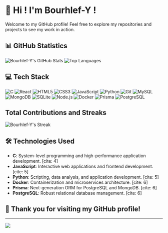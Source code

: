# 👋 Hi ! I'm Bourhlef-Y !

Welcome to my GitHub profile!
Feel free to explore my repositories and projects to see my work in action.

## 📊 GitHub Statistics

![Bourhlef-Y's GitHub Stats](https://github-readme-stats.vercel.app/api?username=Bourhlef-Y&show_icons=true&hide_title=true&count_private=true&hide=prs&theme=dark)
![Top Languages](https://github-readme-stats.vercel.app/api/top-langs/?username=Bourhlef-Y&layout=compact&theme=dark)

## 💻 Tech Stack

![C](https://img.shields.io/badge/C-00599C?style=for-the-badge&logo=c&logoColor=white)
![React](https://img.shields.io/badge/react-%2320232a.svg?style=for-the-badge&logo=react&logoColor=%2361DAFB)
![HTML5](https://img.shields.io/badge/html5%20-%23E34F26.svg?&style=for-the-badge&logo=html5&logoColor=white)
![CSS3](https://img.shields.io/badge/css3-%231572B6.svg?&style=for-the-badge&logo=css3&logoColor=white)
![JavaScript](https://img.shields.io/badge/javascript-%23323330.svg?style=for-the-badge&logo=javascript&logoColor=%23F7DF1E)
![Python](https://img.shields.io/badge/python-3670A0?style=for-the-badge&logo=python&logoColor=ffdd54)
![Git](https://img.shields.io/badge/git%20-%23F05033.svg?&style=for-the-badge&logo=git&logoColor=white)
![MySQL](https://img.shields.io/badge/mysql-%2300f.svg?&style=for-the-badge&logo=mysql&logoColor=white)
![MongoDB](https://img.shields.io/badge/MongoDB-%234ea94b.svg?&style=for-the-badge&logo=mongodb&logoColor=white)
![SQLite](https://img.shields.io/badge/sqlite-%2307405e.svg?&style=for-the-badge&logo=sqlite&logoColor=white)
![Node.js](https://img.shields.io/badge/node.js-6DA55F?style=for-the-badge&logo=node.js&logoColor=white)
![Docker](https://img.shields.io/badge/Docker-2496ED?style=for-the-badge&logo=docker&logoColor=white)
![Prisma](https://img.shields.io/badge/Prisma-1B222D?style=for-the-badge&logo=prisma&logoColor=white)
![PostgreSQL](https://img.shields.io/badge/PostgreSQL-4169E1?style=for-the-badge&logo=postgresql&logoColor=white)

## Total Contributions and Streaks

![Bourhlef-Y's Streak](https://streak-stats.demolab.com?user=Bourhlef-Y&theme=react&card_width=400)

## 🛠 Technologies Used

-   **C**: System-level programming and high-performance application development. [cite: 4]
-   **JavaScript**: Interactive web applications and frontend development. [cite: 5]
-   **Python**: Scripting, data analysis, and application development. [cite: 5]
-   **Docker**: Containerization and microservices architecture. [cite: 6]
-   **Prisma**: Next-generation ORM for PostgreSQL and MongoDB. [cite: 6]
-   **PostgreSQL**: Robust relational database management. [cite: 6]

## 🙂 Thank you for visiting my GitHub profile!

---

[![](https://visitcount.itsvg.in/api?id=Bourhlef-Y&icon=0&color=0)](https://visitcount.itsvg.in)
